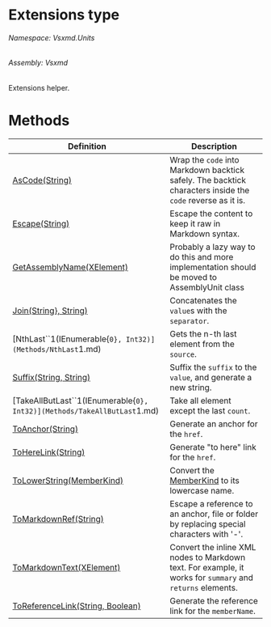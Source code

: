 <a name='T-Vsxmd-Units-Extensions'></a>
# Extensions type

###### Namespace:  Vsxmd.Units

###### Assembly:  Vsxmd

Extensions helper.

# Methods

| Definition | Description |
|-|-|
| [AsCode(String)](Methods/AsCode.md) | Wrap the `code` into Markdown backtick safely.  The backtick characters inside the `code` reverse as it is. |
| [Escape(String)](Methods/Escape.md) | Escape the content to keep it raw in Markdown syntax. |
| [GetAssemblyName(XElement)](Methods/GetAssemblyName.md) | Probably a lazy way to do this and more implementation should be moved to AssemblyUnit class |
| [Join(String}, String)](Methods/Join.md) | Concatenates the `value`s with the `separator`. |
| [NthLast\`\`1(IEnumerable{``0}, Int32)](Methods/NthLast``1.md) | Gets the n-th last element from the `source`. |
| [Suffix(String, String)](Methods/Suffix.md) | Suffix the `suffix` to the `value`, and generate a new string. |
| [TakeAllButLast\`\`1(IEnumerable{``0}, Int32)](Methods/TakeAllButLast``1.md) | Take all element except the last `count`. |
| [ToAnchor(String)](Methods/ToAnchor.md) | Generate an anchor for the `href`. |
| [ToHereLink(String)](Methods/ToHereLink.md) | Generate "to here" link for the `href`. |
| [ToLowerString(MemberKind)](Methods/ToLowerString.md) | Convert the [MemberKind](./././MemberKind/MemberKind.md) to its lowercase name. |
| [ToMarkdownRef(String)](Methods/ToMarkdownRef.md) | Escape a reference to an anchor, file or folder by replacing special characters with '-'. |
| [ToMarkdownText(XElement)](Methods/ToMarkdownText.md) | Convert the inline XML nodes to Markdown text. For example, it works for `summary` and `returns` elements. |
| [ToReferenceLink(String, Boolean)](Methods/ToReferenceLink.md) | Generate the reference link for the `memberName`. |
